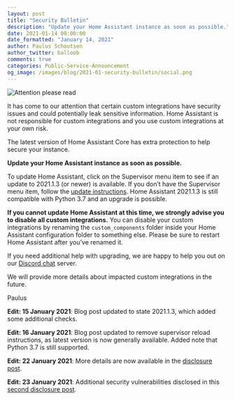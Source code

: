 ```yaml
---
layout: post
title: "Security Bulletin"
description: "Update your Home Assistant instance as soon as possible."
date: 2021-01-14 00:00:00
date_formatted: "January 14, 2021"
author: Paulus Schoutsen
author_twitter: balloob
comments: true
categories: Public-Service-Announcement
og_image: /images/blog/2021-01-security-bulletin/social.png
---
```


![Attention please read](/images/blog/2021-01-security-bulletin/social.png)

It has come to our attention that certain custom integrations have security issues and could potentially leak sensitive information. Home Assistant is not responsible for custom integrations and you use custom integrations at your own risk.

The latest version of Home Assistant Core has extra protection to help secure your instance.

**Update your Home Assistant instance as soon as possible.**

To update Home Assistant, click on the Supervisor menu item to see if an update to 2021.1.3 (or newer) is available. If you don’t have the Supervisor menu item, follow the [update instructions](/docs/installation/updating/). Home Assistant 2021.1.3 is still compatible with Python 3.7 and an upgrade is possible.

**If you cannot update Home Assistant at this time, we strongly advise you to disable all custom integrations.** You can disable your custom integrations by renaming the `custom_components` folder inside your Home Assistant configuration folder to something else. Please be sure to restart Home Assistant after you’ve renamed it.

If you need additional help with upgrading, we are happy to help you out on our [Discord chat](/join-chat/) server.

We will provide more details about impacted custom integrations in the future.

Paulus

**Edit: 15 January 2021**: Blog post updated to state 2021.1.3, which added some additional checks.

**Edit: 16 January 2021**: Blog post updated to remove supervisor reload instructions, as latest version is now generally available. Added note that Python 3.7 is still supported.

**Edit: 22 January 2021**: More details are now available in the [disclosure post](/blog/2021/01/22/security-disclosure/).

**Edit: 23 January 2021**: Additional security vulnerabilities disclosed in this [second disclosure post](/blog/2021/01/23/security-disclosure2/).
